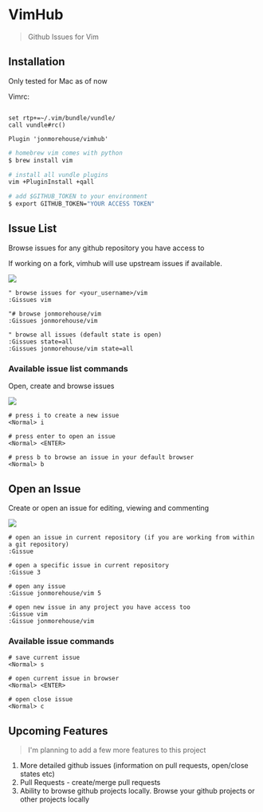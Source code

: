 # VimHub

> Github Issues for Vim 

## Installation

Only tested for Mac as of now

Vimrc:
~~~ vim

set rtp+=~/.vim/bundle/vundle/
call vundle#rc()

Plugin 'jonmorehouse/vimhub'
~~~

~~~ sh
# homebrew vim comes with python 
$ brew install vim 

# install all vundle plugins
vim +PluginInstall +qall

# add $GITHUB_TOKEN to your environment
$ export GITHUB_TOKEN="YOUR ACCESS TOKEN"
~~~

## Issue List

Browse issues for any github repository you have access to

If working on a fork, vimhub will use upstream issues if available.

<img src='http://cl.ly/image/2a0R2M1s080v/temp.png' />

~~~ vim
" browse issues for <your_username>/vim
:Gissues vim 

"# browse jonmorehouse/vim
:Gissues jonmorehouse/vim 

" browse all issues (default state is open)
:Gissues state=all
:Gissues jonmorehouse/vim state=all

~~~


### Available issue list commands

Open, create and browse issues

<img src='http://cl.ly/image/2a0R2M1s080v/temp.png' />

~~~
# press i to create a new issue
<Normal> i

# press enter to open an issue
<Normal> <ENTER>

# press b to browse an issue in your default browser 
<Normal> b
~~~

## Open an Issue

Create or open an issue for editing, viewing and commenting

<img src='http://cl.ly/image/383A0w0U1W2e/temp.png' />

~~~
# open an issue in current repository (if you are working from within a git repository)
:Gissue

# open a specific issue in current repository
:Gissue 3

# open any issue
:Gissue jonmorehouse/vim 5

# open new issue in any project you have access too
:Gissue vim
:Gissue jonmorehouse/vim
~~~



### Available issue commands

~~~
# save current issue
<Normal> s

# open current issue in browser
<Normal> <ENTER>

# open close issue
<Normal> c
~~~



## Upcoming Features

> I'm planning to add a few more features to this project

1. More detailed github issues (information on pull requests, open/close states etc) 
2. Pull Requests - create/merge pull requests
3. Ability to browse github projects locally. Browse your github projects or other projects locally


